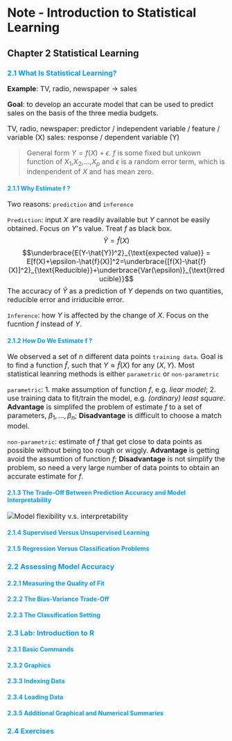 # Note - Introduction to Statistical Learning
## Chapter 2 Statistical Learning

### <font color=#0099ff>2.1 What Is Statistical Learning?</font>

<font size=3>

**Example**: TV, radio, newspaper -> sales

**Goal**: to develop an accurate model that can be used to predict sales on the basis of the three media budgets.

TV, radio, newspaper: predictor / independent variable / feature / variable  (X)
sales: response / dependent variable (Y)

> General form $Y = f(X)+\epsilon​$. $f​$ is some fixed but unkown function of $X_1​$,$X_2​$,...,$X_p​$ and $\epsilon​$ is a random error term, which is indenpendent of $X​$ and has mean zero.

</font>

#### <font color=#0099ff>2.1.1 Why Estimate f ?</font>
<font size=3>

Two reasons: <kbd>prediction</kbd> and <kbd>inference</kbd>

<kbd>Prediction</kbd>: input $X$ are readily available but $Y$ cannot be easily obtained. Focus on $Y$'s value. Treat $f$ as black box.
$$\hat{Y} = \hat{f}(X)$$
$$\underbrace{E(Y-\hat{Y})^2}_{\text{expected value}} = E[f(X)+\epsilon-\hat{f}(X)]^2=\underbrace{[f(X)-\hat{f}(X)]^2}_{\text{Reducible}}+\underbrace{Var(\epsilon)}_{\text{Irreducible}}$$
The accuracy of $\hat{Y}$ as a prediction of $Y$ depends on two quantities, reducible error and irriducible error.

<kbd>Inference</kbd>: how $Y$ is affected by the change of $X$. Focus on the fucntion $f$ instead of $Y$.

</font>

#### <font color=#0099ff>2.1.2 How Do We Estimate f ?</font>
<font size=3>

We observed a set of $n$ different data points <kbd>training data</kbd>. Goal is to find a function $\hat{f}$, such that $Y\approx \hat{f}(X)$ for any $(X,Y)$. Most statistical leanring methods is either <kbd>parametric</kbd> or <kbd>non-parametric</kbd>

<kbd>parametric</kbd>: 1. make assumption of function $f$, e.g. *liear model*; 2. use training data to fit/train the model, e.g. *(ordinary) least square*. **Advantage** is simplifed the problem of estimate $f$ to a set of parameters, $\beta_1,...,\beta_n$; **Disadvantage** is difficult to choose a match model.

<kbd>non-parametric</kbd>: estimate of $f$ that get close to data points as possible without being too rough or wiggly. **Advantage** is getting avoid the assumtion of function $f$; **Disadvantage** is not simplify the problem, so need a very large number of data points to obtain an accurate estimate for $f$.

</font>

#### <font color=#0099ff>2.1.3 The Trade-Off Between Prediction Accuracy and Model Interpretability</font>
<font size=3>

![Model flexibility v.s. interpretability](figures/figure1.PNG)

</font>

#### <font color=#0099ff>2.1.4 Supervised Versus Unsupervised Learning</font>
<font size=3>


</font>

#### <font color=#0099ff>2.1.5 Regression Versus Classification Problems</font>
### <font color=#0099ff>2.2 Assessing Model Accuracy</font>
#### <font color=#0099ff>2.2.1 Measuring the Quality of Fit</font>
#### <font color=#0099ff>2.2.2 The Bias-Variance Trade-Off</font>
#### <font color=#0099ff>2.2.3 The Classification Setting</font>
### <font color=#0099ff>2.3 Lab: Introduction to R</font>
#### <font color=#0099ff>2.3.1 Basic Commands</font>
#### <font color=#0099ff>2.3.2 Graphics</font>
#### <font color=#0099ff>2.3.3 Indexing Data</font>
#### <font color=#0099ff>2.3.4 Loading Data</font>
#### <font color=#0099ff>2.3.5 Additional Graphical and Numerical Summaries</font>
### <font color=#0099ff>2.4 Exercises</font>


<!--
This is example of changing color and size
<font face="黑体">我是黑体字</font>
<font face="微软雅黑">我是微软雅黑</font>
<font face="STCAIYUN">我是华文彩云</font>
<font color=#0099ff size=7 face="黑体">color=#0099ff size=72 face="黑体"</font>
<font color=#00ffff size=72>color=#00ffff</font>
<font color=gray size=72>color=gray</font>
<font color=gray>color=gray</font>
-->
